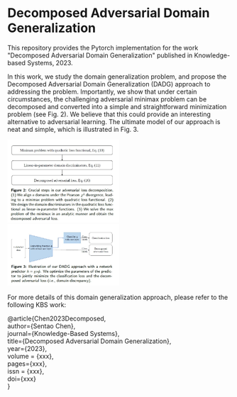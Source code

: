 # Decomposed Adversarial Domain Generalization

This repository provides the Pytorch implementation for the work "Decomposed Adversarial Domain Generalization" published in Knowledge-based Systems, 2023. 

In this work, we study the domain generalization problem, and propose the Decomposed Adversarial Domain Generalization (DADG) approach to addressing the problem.
Importantly, we show that under certain circumstances, the challenging adversarial minimax problem can be decomposed and converted into a simple and straightforward minimization problem (see Fig. 2). We believe that this could provide an interesting alternative to adversarial learning. The ultimate model of our approach is neat and simple, which is illustrated in Fig. 3.

<img src="Loss.jpg" width="50%">

<img src="Model.jpg" width="50%">


For more details of this domain generalization approach, please refer to the following KBS work: 

@article{Chen2023Decomposed,  
  author={Sentao Chen},  
  journal={Knowledge-Based Systems},   
  title={Decomposed Adversarial Domain Generalization},   
  year={2023},   
  volume = {xxx},  
  pages={xxx},   
  issn = {xxx},  
  doi={xxx}   
  }
 
